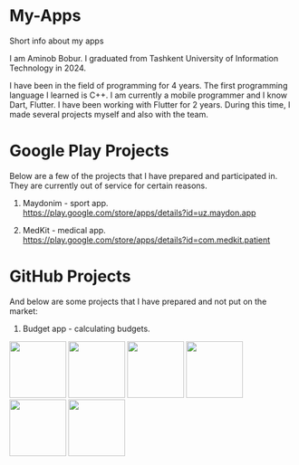 # My-Apps
Short info about my apps

I am Aminob Bobur. I graduated from Tashkent University of Information Technology in 2024.

I have been in the field of programming for 4 years. The first programming language I learned is C++. I am currently a mobile programmer and I know Dart, Flutter. I have been working with Flutter for 2 years. During this time, I made several projects myself and also with the team.

# Google Play Projects

Below are a few of the projects that I have prepared and participated in. They are currently out of service for certain reasons.

1. Maydonim - sport app. <br/>
   https://play.google.com/store/apps/details?id=uz.maydon.app

2. MedKit - medical app. <br/>
   https://play.google.com/store/apps/details?id=com.medkit.patient

# GitHub Projects

And below are some projects that I have prepared and not put on the market:

1. Budget app - calculating budgets. <br/>
<img src="https://github.com/AminovBobur/My-Apps/assets/113689058/de91d8a4-ef2e-49e5-84a9-952179dc5416" width=100 />
<img src="https://github.com/AminovBobur/My-Apps/assets/113689058/192b7149-ca7a-4e76-a72a-4f73755e16ff" width=100 />
<img src="https://github.com/AminovBobur/My-Apps/assets/113689058/81a83130-af2e-4b13-875a-3e41ffcb1385" width=100 />
<img src="https://github.com/AminovBobur/My-Apps/assets/113689058/d4e4974b-6de7-48b4-b926-c196df6711d2" width=100 />
<img src="https://github.com/AminovBobur/My-Apps/assets/113689058/4b836d70-ef86-4801-9a84-017b7dcadedf" width=100 />
<img src="https://github.com/AminovBobur/My-Apps/assets/113689058/b5dc3147-04ff-4934-bb3b-6f14256542d9" width=100 />
